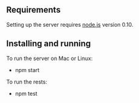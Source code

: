 Requirements
------------

Setting up the server requires [node.js](http://nodejs.org/) version 0.10.

Installing and running
----------------------

To run the server on Mac or Linux:

* npm start

To run the rests:

* npm test